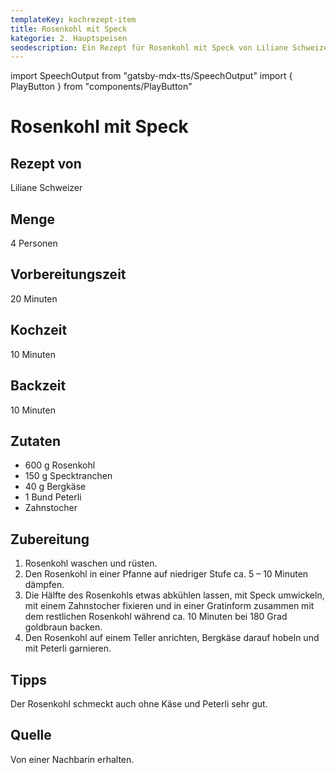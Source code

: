 ```yaml
---
templateKey: kochrezept-item
title: Rosenkohl mit Speck
kategorie: 2. Hauptspeisen
seodescription: Ein Rezept für Rosenkohl mit Speck von Liliane Schweizer.
---
```

import SpeechOutput from "gatsby-mdx-tts/SpeechOutput"
import { PlayButton } from "components/PlayButton"

<SpeechOutput id="kochrezept-liliane-schweizer-rosenkohl-mit-speck" customPlayButton={PlayButton}>

# Rosenkohl mit Speck

## Rezept von

Liliane Schweizer

## Menge

4 Personen

## Vorbereitungszeit

20 Minuten

## Kochzeit

10 Minuten

## Backzeit

10 Minuten

## Zutaten

* 600 g Rosenkohl
* 150 g Specktranchen
* 40 g Bergkäse
* 1 Bund Peterli
* Zahnstocher

## Zubereitung

1. Rosenkohl waschen und rüsten.
1. Den Rosenkohl in  einer Pfanne auf niedriger Stufe ca. 5 – 10 Minuten dämpfen.
1. Die Hälfte des Rosenkohls etwas abkühlen lassen, mit Speck umwickeln, mit einem Zahnstocher fixieren und in einer Gratinform zusammen mit dem restlichen Rosenkohl während ca. 10 Minuten bei 180 Grad goldbraun backen.
1. Den Rosenkohl auf einem Teller anrichten, Bergkäse darauf hobeln und mit Peterli garnieren.

## Tipps

Der Rosenkohl schmeckt auch ohne Käse und Peterli sehr gut.

## Quelle

Von einer Nachbarin erhalten.

</SpeechOutput>